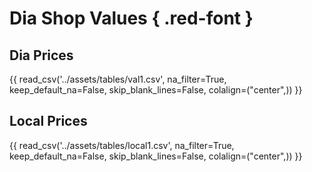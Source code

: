 # Dia Shop Values { .red-font }

<!-- {{ read_excel('../assets/tables/AFKDiavalues.xlsx', engine='openpyxl', na_filter=False) }} -->
## Dia Prices

{{ read_csv('../assets/tables/val1.csv', na_filter=True, keep_default_na=False, skip_blank_lines=False,  colalign=("center",)) }}

## Local Prices

{{ read_csv('../assets/tables/local1.csv', na_filter=True, keep_default_na=False, skip_blank_lines=False,  colalign=("center",)) }}

